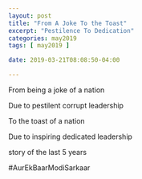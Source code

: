 ```yaml
---
layout: post
title: "From A Joke To the Toast"
excerpt: "Pestilence To Dedication"
categories: may2019
tags: [ may2019 ]

date: 2019-03-21T08:08:50-04:00

---
```



From being a joke of a nation

Due to pestilent corrupt leadership

To the toast of a nation

Due to inspiring dedicated leadership

story of the last 5 years

#AurEkBaarModiSarkaar 
